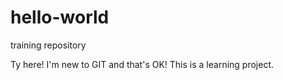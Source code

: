 # hello-world
training repository

Ty here! I'm new to GIT and that's OK!
This is a learning project.
